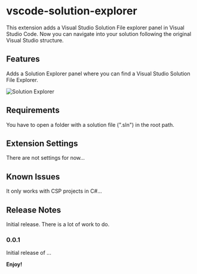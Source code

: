 # vscode-solution-explorer 

This extension adds a Visual Studio Solution File explorer panel in Visual Studio Code. Now you can navigate into your solution following the original Visual Studio structure. 

## Features

Adds a Solution Explorer panel where you can find a Visual Studio Solution File Explorer. 

![Solution Explorer](https://github.com/fernandoescolar/vscode-solution-explorer/raw/master/images/vscode-solution-explorer.png)

## Requirements

You have to open a folder with a solution file (".sln") in the root path.

## Extension Settings

There are not settings for now... 

## Known Issues

It only works with CSP projects in C#...

## Release Notes

Initial release. There is a lot of work to do.

### 0.0.1

Initial release of ...

**Enjoy!**
